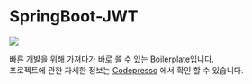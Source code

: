 # SpringBoot-JWT

![](https://codepresso.net/image/20190122/568097aa70ead81e2f5447d000bec63e1548202667313.png)

빠른 개발을 위해 가져다가 바로 쓸 수 있는 Boilerplate입니다.  
프로젝트에 관한 자세한 정보는 [Codepresso](https://codepresso.net/devlog/feed/5) 에서 확인 할 수 있습니다.

